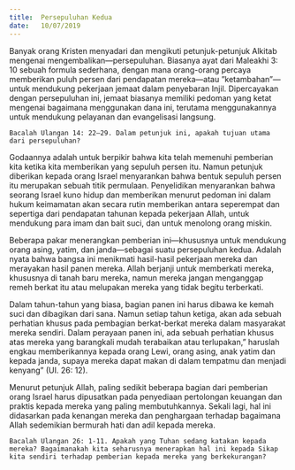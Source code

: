 ```yaml
---
title:  Persepuluhan Kedua
date:   10/07/2019
---
```


Banyak orang Kristen menyadari dan mengikuti petunjuk-petunjuk Alkitab mengenai mengembalikan—persepuluhan. Biasanya ayat dari Maleakhi 3: 10 sebuah formula sederhana, dengan mana orang-orang percaya memberikan puluh persen dari pendapatan mereka—atau ”ketambahan”—untuk mendukung pekerjaan jemaat dalam penyebaran Injil. Dipercayakan dengan persepuluhan ini, jemaat biasanya memiliki pedoman yang ketat mengenai bagaimana menggunakan dana ini, terutama menggunakannya untuk mendukung pelayanan dan evangelisasi langsung.

`Bacalah Ulangan 14: 22—29. Dalam petunjuk ini, apakah tujuan utama dari persepuluhan?`

Godaannya adalah untuk berpikir bahwa kita telah memenuhi pemberian kita ketika kita memberikan yang sepuluh persen itu. Namun petunjuk diberikan kepada orang Israel menyarankan bahwa bentuk sepuluh persen itu merupakan sebuah titik permulaan. Penyelidikan menyarankan bahwa seorang Israel kuno hidup dan memberikan menurut pedoman ini dalam hukum keimamatan akan secara rutin memberikan antara seperempat dan sepertiga dari pendapatan tahunan kepada pekerjaan Allah, untuk mendukung para imam dan bait suci, dan untuk menolong orang miskin.

Beberapa pakar menerangkan pemberian ini—khususnya untuk mendukung orang asing, yatim, dan janda—sebagai suatu persepuluhan kedua. Adalah nyata bahwa bangsa ini menikmati hasil-hasil pekerjaan mereka dan merayakan hasil panen mereka. Allah berjanji untuk memberkati mereka, khususnya di tanah baru mereka, namun mereka jangan menganggap remeh berkat itu atau melupakan mereka yang tidak begitu terberkati.

Dalam tahun-tahun yang biasa, bagian panen ini harus dibawa ke kemah suci dan dibagikan dari sana. Namun setiap tahun ketiga, akan ada sebuah perhatian khusus pada pembagian berkat-berkat mereka dalam masyarakat mereka sendiri. Dalam perayaan panen ini, ada sebuah perhatian khusus atas mereka yang barangkali mudah terabaikan atau terlupakan,” haruslah engkau memberikannya kepada orang Lewi, orang asing, anak yatim dan kepada janda, supaya mereka dapat makan di dalam tempatmu dan menjadi kenyang” (UI. 26: 12).

Menurut petunjuk Allah, paling sedikit beberapa bagian dari pemberian orang Israel harus dipusatkan pada penyediaan pertolongan keuangan dan praktis kepada mereka yang paling membutuhkannya. Sekali lagi, hal ini didasarkan pada kenangan mereka dan penghargaan terhadap bagaimana Allah sedemikian bermurah hati dan adil kepada mereka.

`Bacalah Ulangan 26: 1-11. Apakah yang Tuhan sedang katakan kepada mereka? Bagaimanakah kita seharusnya menerapkan hal ini kepada Sikap kita sendiri terhadap pemberian kepada mereka yang berkekurangan?`